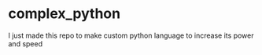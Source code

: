 # complex_python
I just made this repo to make custom python language to increase its power and speed 


